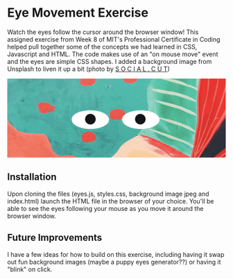 # Eye Movement Exercise

Watch the eyes follow the cursor around the browser window! This assigned exercise from Week 8 of MIT's Professional Certificate in Coding helped pull together some of the concepts we had learned in CSS, Javascript and HTML. The code makes use of an "on mouse move" event and the eyes are simple CSS shapes. I added a background image from Unsplash to liven it up a bit (photo by [S O C I A L . C U T](https://unsplash.com/@socialcut?utm_source=unsplash&utm_medium=referral&utm_content=creditCopyText))

![](eye_exercise.gif)


## Installation

Upon cloning the files (eyes.js, styles.css, background image jpeg and index.html) launch the HTML file in the browser of your choice. You'll be able to see the eyes following your mouse as you move it around the browser window. 

## Future Improvements

I have a few ideas for how to build on this exercise, including having it swap out fun background images (maybe a puppy eyes generator??) or having it "blink" on click. 
